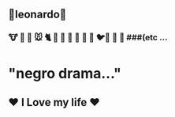 
## 🐤leonardo🐤
###  🐮 🥛 🧀 🐭 🐈 🐶 🐆 🦁 🐻 🐘 🐳 🐦🐌 🐍 🐉 ###(etc ...
# "negro drama..."

##  ❤️ I Love my life ❤️












<!--
**Leonardo260529/leonardo260529** is a ✨ _special_ ✨ repository because its `README.md` (this file) appears on your GitHub profile.

Here are some ideas to get you started:

- 🔭 I’m currently working on ...
- 🌱 I’m currently learning ...
- 👯 I’m looking to collaborate on ...
- 🤔 I’m looking for help with ...
- 💬 Ask me about ...
- 📫 How to reach me: ...
- 😄 Pronouns: ...
- ⚡ Fun fact: ...
-->
